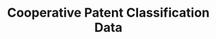 ---
bigquery: https://console.cloud.google.com/bigquery?p=patents-public-data&d=cpc&page=dataset
citation: '“Cooperative Patent Classification” by the EPO and USPTO, for public use. '
contributors: EPO, USPTO
cost: None
description: Cooperative Patent Classification Data contains the scheme and definitions
  of the Cooperative Patent Classification system for classifying patent documents.
  The CPC is the result of a partnership between the EPO and the USPTO in their joint
  effort to develop a common, internationally compatible classification system for
  technical documents, in particular patent publications, which will be used by both
  offices in the patent granting process
documentation: https://www.cooperativepatentclassification.org/cpcSchemeAndDefinitions
last_edit: Mon, 04 Apr 2022 19:07:06 GMT
location: https://www.cooperativepatentclassification.org/index
maintained_by: USPTO, EPO
schema_fields: '[''dateRevised'', ''residual_references'', ''not_allocatable'', ''parents'',
  ''date_revised'', ''child_groups'', ''additional_only'', ''breakdownCode'', ''title_full'',
  ''level'', ''applicationReferences'', ''symbol'', ''titleFull'', ''title_part'',
  ''limitingReferences'', ''definition'', ''synonyms'', ''status'', ''residualReferences'',
  ''childGroups'', ''limiting_references'', ''informative_references'', ''breakdown_code'',
  ''children'', ''ipc_concordant'', ''application_references'', ''notAllocatable'',
  ''ipcConcordant'', ''sizeCache'', ''titlePart'', ''glossary'', ''informativeReferences'']'
shortname: cooperative_patent_classification
tags:
- patents
- science
title: Cooperative Patent Classification Data
uuid: 984374a7-16e9-4b35-9445-458daceb01bf
---